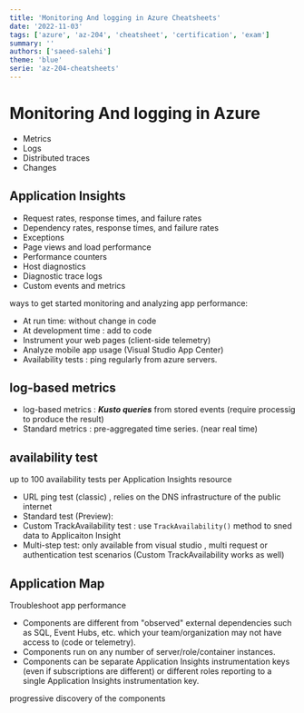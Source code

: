 ```yaml
---
title: 'Monitoring And logging in Azure Cheatsheets'
date: '2022-11-03'
tags: ['azure', 'az-204', 'cheatsheet', 'certification', 'exam']
summary: ''
authors: ['saeed-salehi']
theme: 'blue'
serie: 'az-204-cheatsheets'
---
```


# Monitoring And logging in Azure

- Metrics
- Logs
- Distributed traces
- Changes

## Application Insights

- Request rates, response times, and failure rates
- Dependency rates, response times, and failure rates
- Exceptions
- Page views and load performance
- Performance counters
- Host diagnostics
- Diagnostic trace logs
- Custom events and metrics

ways to get started monitoring and analyzing app performance:

- At run time: without change in code
- At development time : add to code
- Instrument your web pages (client-side telemetry)
- Analyze mobile app usage (Visual Studio App Center)
- Availability tests : ping regularly from azure servers.

## log-based metrics

- log-based metrics : **_Kusto queries_** from stored events (require processig to produce the result)
- Standard metrics : pre-aggregated time series. (near real time)

## availability test

up to 100 availability tests per Application Insights resource

- URL ping test (classic) , relies on the DNS infrastructure of the public internet
- Standard test (Preview):
- Custom TrackAvailability test : use `TrackAvailability()` method to sned data to Applicaiton Insight
- Multi-step test: only available from visual studio , multi request or authentication test scenarios (Custom TrackAvailability works as well)

## Application Map

Troubleshoot app performance

- Components are different from "observed" external dependencies such as SQL, Event Hubs, etc. which your team/organization may not have access to (code or telemetry).
- Components run on any number of server/role/container instances.
- Components can be separate Application Insights instrumentation keys (even if subscriptions are different) or different roles reporting to a single Application Insights instrumentation key.

progressive discovery of the components
